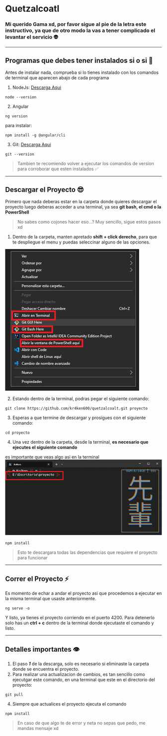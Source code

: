 # Quetzalcoatl

**<h3>Mi querido Gama xd, por favor sigue al pie de la letra este instructivo, ya que de otro modo la vas a tener complicado el levantar el servicio 👽 </h3>**

***
## Programas que debes tener instalados si o si 🥵

Antes de instalar nada, comprueba si lo tienes instalado con los comandos de terminal que aparecen abajo de cada programa

1. NodeJs: [Descarga Aqui](https://nodejs.org/dist/v16.20.0/node-v16.20.0-x64.msi)
```
node --version
``` 

2. Angular
```
ng version
```
para instalar:
```
npm install -g @angular/cli
```

3. Git: [Descarga Aqui](https://github.com/git-for-windows/git/releases/download/v2.40.1.windows.1/Git-2.40.1-64-bit.exe)
```
git --version
```

> Tambien te recomiendo volver a ejecutar los comandos de version para corroborar que esten instalados ✅
***

## Descargar el Proyecto 😎

Primero que nada deberas estar en la carpeta donde quieres descargar el proyecto luego deberas acceder a una terminal, ya sea **git bash, el cmd o la PowerShell**

>No sabes como cojones hacer eso...? Muy sencillo, sigue estos pasos xd

1. Dentro de la carpeta, manten apretado **shift + click derecho**, para que te despliegue el menu y puedas seleccinar alguno de las opciones.

![Image Text](/imgs/img1.png)

2. Estando dentro de la terminal, podras pegar el siguiente comando:
```
git clone https://github.com/kr4ken600/quetzalcoalt.git proyecto
```

3. Esperas a que termine de descargar y prosigues con el siguiente comando:
```
cd proyecto
```

4. Una vez dentro de la carpeta, desde la terminal, **es necesario que ejecutes el siguiente comando**

es importante que veas algo asi en la terminal
![Image Text](/imgs/img2.png)

```
npm install
```
>Esto te descargara todas las dependencias que requiere el proyecto para funcionar
***

## Correr el Proyecto ⚡

Es momento de echar a andar el proyecto asi que procedemos a ejecutar en la misma terminal que usaste anteriormente.

```
ng serve -o
```

Y listo, ya tienes el proyecto corriendo en el puerto 4200. Para detenerlo solo has un **ctrl + c** dentro de la terminal donde ejecutaste el comando y listo.
***

## Detalles importantes 👁️

1. El paso ***1*** de la descarga, solo es necesario si eliminaste la carpeta donde se encuentra el proyecto.
2. Para realizar una actualizacion de cambios, es tan sencillo como ejecutgar este comando, en una terminal que este en el directorio del proyecto:
```
git pull
```
4. Siempre que actualices el proyecto ejecuta el comando
```
npm install
```

>En caso de que algo te de error y neta no sepas que pedo, me mandas mensaje xd
